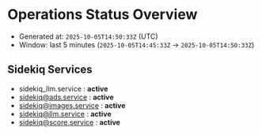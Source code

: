 # Operations Status Overview

- Generated at: `2025-10-05T14:50:33Z` (UTC)
- Window: last 5 minutes (`2025-10-05T14:45:33Z` → `2025-10-05T14:50:33Z`)

## Sidekiq Services
- sidekiq_llm.service : **active**
- sidekiq@ads.service : **active**
- sidekiq@images.service : **active**
- sidekiq@llm.service : **active**
- sidekiq@score.service : **active**

